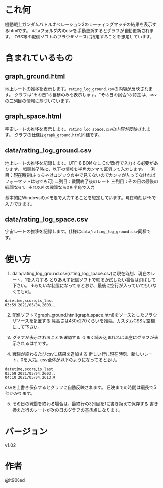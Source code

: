 # これ何
機動戦士ガンダムバトルオペレーション2のレーティングマッチの結果を表示するhtmlです。
dataフォルダ内のcsvを手動更新するとグラフが自動更新されます。
OBS等の配信ソフトのブラウザソースに指定することを想定しています。

# 含まれているもの
## graph_ground.html
地上レートの推移を表示します。`rating_log_ground.csv`の内容が反映されます。
グラフは"その日"の推移のみを表示します。"その日の試合"の特定は、csvの三列目の情報に基づいています。

## graph_space.html
宇宙レートの推移を表示します。`rating_log_space.csv`の内容が反映されます。
グラフの仕様は`graph_ground.html`同様です。

## data/rating_log_ground.csv
地上レートの推移を記録します。UTF-8 BOMなし CrLf改行で入力する必要があります。
戦闘終了時に、以下の情報を半角カンマで区切って入力します。
一列目：現在時刻(ぶっちゃけロジックの中で見てないのでカンマが入ってなければフォーマットは何でも可)
二列目：戦闘終了後のレート
三列目：その日の最後の戦闘なら1、それ以外の戦闘なら0を半角で入力

基本的にWindowsのメモ帳で入力することを想定しています。現在時刻はF5で入力できます。

## data/rating_log_space.csv
宇宙レートの推移を記録します。仕様は`data/rating_log_ground.csv`同様です。

# 使い方
1. data/rating_log_ground.csv(rating_log_space.csv)に現在時刻、現在のレート、1を入力する
とりあえず配信ソフトで映るか試したい場合は飛ばして下さい。
↓みたいな状態になってるとおけ、最後に空行が入っていてもいなくても可。
```
datetime,score,is_last
03:59 2021/05/04,2603,1
```

2. 配信ソフトでgraph_ground.html(graph_space.html)をソースとしたブラウザソースを配置する
幅高さは480x270くらいを推奨。カスタムCSSは空欄にして下さい。

3. グラフが表示されることを確認する
うまく読み込まれれば即座にグラフが表示されるはずです。

4. 戦闘が終わるたびcsvに結果を追加する
新しい行に現在時刻、新しいレート、0を入力。csv全体が以下のようになってるとおけ。
```
datetime,score,is_last
03:59 2021/05/04,2603,1
04:10 2021/05/04,2613,0
```
csvを上書き保存するとグラフに自動反映されます。
反映までの時間は最長で5秒かかります。

5. その日の戦闘を終わる場合は、最終行の3列目を1に書き換えて保存する
書き換えた行のレートが次の日のグラフの基準点になります。


# バージョン
v1.02

# 作者
@lt900ed